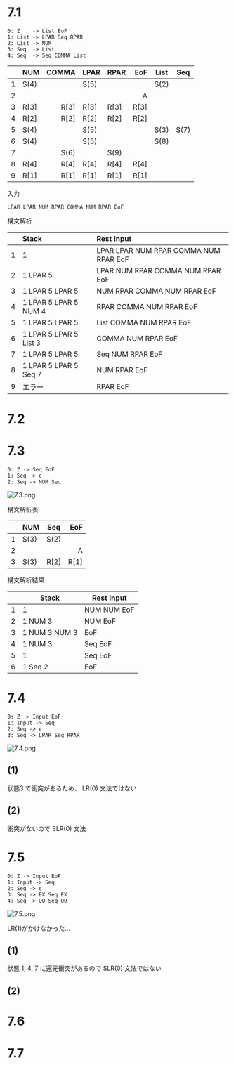# 7.1

```
0: Z    -> List EoF
1: List -> LPAR Seq RPAR
2: List -> NUM
3: Seq  -> List
4: Seq  -> Seq COMMA List
```

|  | NUM|COMMA|LPAR|RPAR| EoF|List| Seq|
|--|----|----:|----|----|---:|----|----|
| 1|S(4)|     |S(5)|    |    |S(2)|    |
| 2|    |     |    |    |  A |    |    |
| 3|R[3]|R[3] |R[3]|R[3]|R[3]|    |    |
| 4|R[2]|R[2] |R[2]|R[2]|R[2]|    |    |
| 5|S(4)|     |S(5)|    |    |S(3)|S(7)|
| 6|S(4)|     |S(5)|    |    |S(8)|    |
| 7|    |S(6) |    |S(9)|    |    |    |
| 8|R[4]|R[4] |R[4]|R[4]|R[4]|    |    |
| 9|R[1]|R[1] |R[1]|R[1]|R[1]|    |    |

入力
```
LPAR LPAR NUM RPAR COMMA NUM RPAR EoF
```

構文解析

|  | Stack | Rest Input |
|--|:--|:--|
| 1|1 | LPAR LPAR NUM RPAR COMMA NUM RPAR EoF |
| 2|1 LPAR 5 | LPAR NUM RPAR COMMA NUM RPAR EoF |
| 3|1 LPAR 5 LPAR 5 | NUM RPAR COMMA NUM RPAR EoF |
| 4|1 LPAR 5 LPAR 5 NUM 4 | RPAR COMMA NUM RPAR EoF |
| 5|1 LPAR 5 LPAR 5 | List COMMA NUM RPAR EoF |
| 6|1 LPAR 5 LPAR 5 List 3 | COMMA NUM RPAR EoF |
| 7|1 LPAR 5 LPAR 5 | Seq NUM RPAR EoF |
| 8|1 LPAR 5 LPAR 5 Seq 7 | NUM RPAR EoF |
| 9|エラー | RPAR EoF |

# 7.2

# 7.3

```
0: Z -> Seq EoF
1: Seq -> ε
2: Seq -> NUM Seq
```

![7.3.png](7.3.png)

構文解析表

|  | NUM| Seq| EoF|
|--|----|----|---:|
| 1|S(3)|S(2)|    |
| 2|    |    | A  |
| 3|S(3)|R[2]|R[1]|


構文解析結果

| | Stack | Rest Input |
|-|--|--|
|1|1 |NUM NUM EoF|
|2|1 NUM 3| NUM EoF|
|3|1 NUM 3 NUM 3| EoF|
|4|1 NUM 3 |Seq EoF|
|5|1 | Seq EoF|
|6|1 Seq 2| EoF|

# 7.4

```
0: Z -> Input EoF
1: Input -> Seq
2: Seq -> ε
3: Seq -> LPAR Seq RPAR
```

![7.4.png](7.4.png)

## (1)
状態3 で衝突があるため、 LR(0) 文法ではない

## (2)
衝突がないので SLR(0) 文法

# 7.5

```
0: Z -> Input EoF
1: Input -> Seq
2: Seq -> ε
3: Seq -> EX Seq EX
4: Seq -> QU Seq QU
```
![7.5.png](7.5.png)

LR(1)がかけなかった...

## (1)
状態 1, 4, 7 に還元衝突があるので SLR(0) 文法ではない

## (2)

# 7.6

# 7.7
